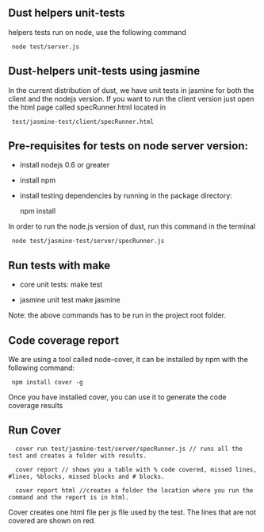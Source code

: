Dust helpers unit-tests
------------------------
helpers tests run on node, use the following command

     node test/server.js

Dust-helpers unit-tests using jasmine
-----------------------------

In the current distribution of dust, we have unit tests in jasmine for both the client and the nodejs version.
If you want to run the client version just open the html page called specRunner.html located in
 
     test/jasmine-test/client/specRunner.html

Pre-requisites for tests on node server version: 
----------------------------------
* install nodejs 0.6 or greater
* install npm
* install testing dependencies by running in the package directory:

     npm install

In order to run the node.js version of dust, run this command in the terminal

     node test/jasmine-test/server/specRunner.js


Run tests with make
-------------------
  * core unit tests: 
       make test

  * jasmine unit test
       make jasmine

Note: the above commands has to be run in the project root folder.

Code coverage report
-----------------------------

We are using a tool called node-cover, it can be installed by npm with the following command:

     npm install cover -g

Once you have installed cover, you can use it to generate the code coverage results

Run Cover
-------------- 

      cover run test/jasmine-test/server/specRunner.js // runs all the test and creates a folder with results.
   
      cover report // shows you a table with % code covered, missed lines, #lines, %blocks, missed blocks and # blocks.

      cover report html //creates a folder the location where you run the command and the report is in html.

Cover creates one html file per js file used by the test. The lines that are not covered are shown on red.


